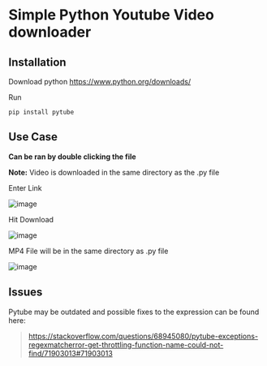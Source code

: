 # Simple Python Youtube Video downloader

## Installation

Download python https://www.python.org/downloads/

Run
```
pip install pytube
```

## Use Case
**Can be ran by double clicking the file**

**Note:**
Video is downloaded in the same directory as the .py file

Enter Link

![image](https://user-images.githubusercontent.com/60777727/167257051-ddc86702-d6b7-4ae8-a2e6-113adc25684c.png)

Hit Download

![image](https://user-images.githubusercontent.com/60777727/167256898-abd276b4-6e35-4a44-aff0-812da4d8be41.png)

MP4 File will be in the same directory as .py file

![image](https://user-images.githubusercontent.com/60777727/167256907-28894522-f0f1-4af0-96c9-a124cd6739a3.png)

## Issues
Pytube may be outdated and possible fixes to the expression can be found here:
> https://stackoverflow.com/questions/68945080/pytube-exceptions-regexmatcherror-get-throttling-function-name-could-not-find/71903013#71903013


